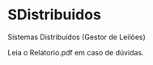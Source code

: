 # SDistribuidos
Sistemas Distribuídos (Gestor de Leilões)

Leia o Relatorio.pdf em caso de dúvidas.
